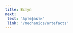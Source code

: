```yaml
---
title: Вступ
next:
 text: 'Артефакти'
 link: '/mechanics/artefacts'
---
```


<script setup>
import GuideComponent from '../components/GuideComponent.vue'
</script>

<!-- # Офіційні канали сервера -->

<GuideComponent />

<!-- #  Не загубись! 
> Мама куди я попав

Як Ви могли помітити, на сервері з'явились нові предмети, малюнки і дивні споруди по світу. Моди Ви, наче, не встановлювали, необхідні для гри на сервері... **Як це можливо?**

Команда Борукви проробила просто титанічну роботу, щоб вам було комфортно грати і не треба було скачувати сотні модів, щоб просто *зайти* на сервер.

Ну менше з тим! Тут Ви можете дізнатись про всі(майже) нововведення на сервері. А було додано, як Ви здогадались, **багато**. 

А саме:


| Додано | Змінено |
| ----------- | ----------- |
| Нові рейки | Генерацію світу |
| Артефакти | Фермерство |           
| Радіо | Вагонетки |
| Полотно для малювання | Торгівлю з жителями| 
| Декілька видів дерев | |
| Меблі | Риболовлю |
| Куховарство | І ще багато іншого!| -->

<!--як його по центрі зробити? + можна зробити як кайфове фото з всіма нововеденнями(потім займусь)-->
